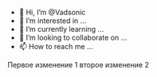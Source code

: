 - 👋 Hi, I’m @Vadsonic
- 👀 I’m interested in ...
- 🌱 I’m currently learning ...
- 💞️ I’m looking to collaborate on ...
- 📫 How to reach me ...

<!---
Vadsonic/Vadsonic is a ✨ special ✨ repository because its `README.md` (this file) appears on your GitHub profile.
You can click the Preview link to take a look at your changes.
--->
Первое изменение 1
второе изменение 2
